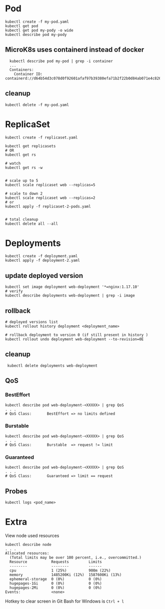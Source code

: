 # Pod
```
kubectl create -f my-pod.yaml
kubectl get pod
kubectl get pod my-pody -o wide
kubectl describe pod my-pody
```

## MicroK8s uses containerd instead of docker
```
  kubectl describe pod my-pod | grep -i container
  ...
  Containers:
    Container ID:   containerd://d64b54d3c078d0f92601afaf97b39380efa71b2f22b0d84ab071e4c826778a8b
```

## cleanup
```
kubectl delete -f my-pod.yaml 
```

# ReplicaSet
```
kubectl create -f replicaset.yaml 

kubectl get replicasets
# OR
kubectl get rs

# watch
kubectl get rs -w


# scale up to 5
kubectl scale replicaset web --replicas=5

# scale to down 2 
kubectl scale replicaset web --replicas=2
# or
kubectl apply -f replicaset-2-pods.yaml


# total cleanup
kubectl delete all --all

```

# Deployments
```
kubectl create -f deployment.yaml 
kubectl apply -f deployment-2.yaml 
```

## update deployed version
```
kubectl set image deployment web-deployment '*=nginx:1.17.10'
# verify 
kubectl describe deployments web-deployment | grep -i image
```
## rollback
```
# deployed versions list
kubectl rollout history deployment <deployment_name>

# rollback deployment to version 0 (if still present in history ) 
kubectl rollout undo deployment web-deployment --to-revision=0E

```

## cleanup
```
 kubectl delete deployments web-deployment
```

## QoS
### BestEffort
```
kubectl describe pod web-deployment-<XXXXX> | grep QoS
. . .
# QoS Class:       BestEffort => no limits defined
```
### Burstable
```
kubectl describe pod web-deployment-<XXXXX> | grep QoS
. . .
# QoS Class:       Burstable  => request != limit
```
### Guaranteed
```
kubectl describe pod web-deployment-<XXXXX> | grep QoS
. . .
# QoS Class:       Guaranteed => limit == request
```
## Probes
```
kubectl logs <pod_name>
```
# Extra
View node used resources
```
kubectl describe node
. . .
Allocated resources:
  (Total limits may be over 100 percent, i.e., overcommitted.)
  Resource           Requests         Limits
  --------           --------         ------
  cpu                1 (25%)          900m (22%)
  memory             1485200Ki (12%)  1587600Ki (13%)
  ephemeral-storage  0 (0%)           0 (0%)
  hugepages-1Gi      0 (0%)           0 (0%)
  hugepages-2Mi      0 (0%)           0 (0%)
Events:              <none>
```

Hotkey to clear screen in Git Bash for Windows is `Ctrl + l`